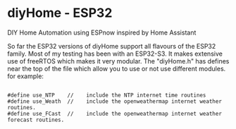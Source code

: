 # diyHome - ESP32
DIY Home Automation using ESPnow inspired by Home Assistant

So far the ESP32 versions of diyHome support all flavours of the ESP32 family.  Most of my testing has been with an ESP32-S3.
It makes extensive use of freeRTOS which makes it very modular.  The "diyHome.h" has defines near the top of the file which allow you to use or not use different modules.   for example:

<code>
#define use_NTP    //    include the NTP internet time routines
#define use_Weath  //    include the openweathermap internet weather routines.
#define use_FCast  //    include the openweathermap internet weather forecast routines.
</code>
